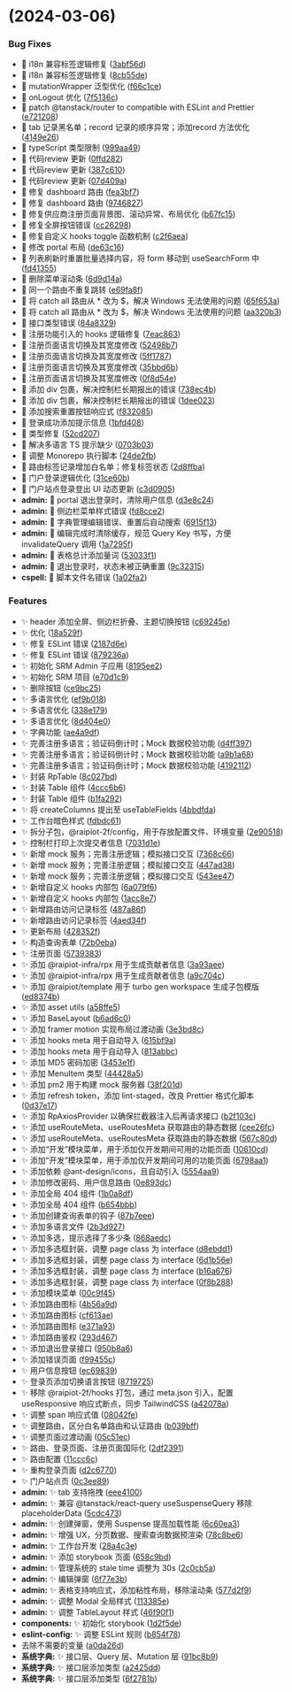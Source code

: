 # (2024-03-06)

### Bug Fixes

- :bug: i18n 兼容标签逻辑修复 ([3abf56d](https://github.com/raipiot/raipiot-2f/commit/3abf56d6326dd8fc150594ac6a6ce92489a1d42d))
- :bug: i18n 兼容标签逻辑修复 ([8cb55de](https://github.com/raipiot/raipiot-2f/commit/8cb55de52d5895ec18a27b1468ae35d4d28e6fea))
- :bug: mutationWrapper 泛型优化 ([f66c1ce](https://github.com/raipiot/raipiot-2f/commit/f66c1cef2642c9b326b42f65f3f077860f555770))
- :bug: onLogout 优化 ([7f5136c](https://github.com/raipiot/raipiot-2f/commit/7f5136c38117fb1f12ba85ac528065a7c1268a91))
- :bug: patch @tanstack/router to compatible with ESLint and Prettier ([e721208](https://github.com/raipiot/raipiot-2f/commit/e7212085bf6f18dabba9cf2546b116b0046e23de))
- :bug: tab 记录黑名单；record 记录的顺序异常；添加record 方法优化 ([4149e26](https://github.com/raipiot/raipiot-2f/commit/4149e2640f3368f58d7af1a7babbf44bdd038d29))
- :bug: typeScript 类型限制 ([999aa49](https://github.com/raipiot/raipiot-2f/commit/999aa49b732e173ed4fe22bf472daccfb49c66f4))
- :bug: 代码review 更新 ([0ffd282](https://github.com/raipiot/raipiot-2f/commit/0ffd28288883c65191b1cb221300852a76b4c440))
- :bug: 代码review 更新 ([387c610](https://github.com/raipiot/raipiot-2f/commit/387c61025ddeec2bd53a3140c64102c840486859))
- :bug: 代码review 更新 ([07d409a](https://github.com/raipiot/raipiot-2f/commit/07d409a5f368e5f4ab005d44140877278c713115))
- :bug: 修复 dashboard 路由 ([fea3bf7](https://github.com/raipiot/raipiot-2f/commit/fea3bf79067f5093e4004c437577b09d7487885f))
- :bug: 修复 dashboard 路由 ([9746827](https://github.com/raipiot/raipiot-2f/commit/9746827edd888aede21a038aa1634eb744d805fb))
- :bug: 修复供应商注册页面背景图、滚动异常、布局优化 ([b67fc15](https://github.com/raipiot/raipiot-2f/commit/b67fc15da433d49e20e57975119bfd121a84c6f3))
- :bug: 修复全屏按钮错误 ([cc26298](https://github.com/raipiot/raipiot-2f/commit/cc262987da33436d2b68badda01fe4c87932becd))
- :bug: 修复自定义 hooks toggle 函数机制 ([c2f6aea](https://github.com/raipiot/raipiot-2f/commit/c2f6aea8a1cfcc999b2726c2c4b1552ff2f50c68))
- :bug: 修改 portal 布局 ([de63c16](https://github.com/raipiot/raipiot-2f/commit/de63c1662da36e43c09a31c62351960e446e96ff))
- :bug: 列表刷新时重置批量选择内容，将 form 移动到 useSearchForm 中 ([fd41355](https://github.com/raipiot/raipiot-2f/commit/fd41355aa93bbd99d90c4ff881af01a2d2d3c085))
- :bug: 删除菜单滚动条 ([6d9d14a](https://github.com/raipiot/raipiot-2f/commit/6d9d14a8dc3734a54596647d088ed06e6fd49d62))
- :bug: 同一个路由不重复跳转 ([e69fa8f](https://github.com/raipiot/raipiot-2f/commit/e69fa8fd24c98097ee94d9ed28ec696baa7addda))
- :bug: 将 catch all 路由从 \* 改为 $，解决 Windows 无法使用的问题 ([65f653a](https://github.com/raipiot/raipiot-2f/commit/65f653a59c7a0747634b50c1f56f3f1f62dda9ea))
- :bug: 将 catch all 路由从 \* 改为 $，解决 Windows 无法使用的问题 ([aa320b3](https://github.com/raipiot/raipiot-2f/commit/aa320b354d44d92808bb554719858b9cae39687f))
- :bug: 接口类型错误 ([84a8329](https://github.com/raipiot/raipiot-2f/commit/84a83290b036378f2299e2ab6d840eef055501ad))
- :bug: 注册功能引入的 hooks 逻辑修复 ([7eac863](https://github.com/raipiot/raipiot-2f/commit/7eac8636ab1b4659f4e81dec4b77f923aba06823))
- :bug: 注册页面语言切换及其宽度修改 ([52498b7](https://github.com/raipiot/raipiot-2f/commit/52498b7b7108f03853c9f155e33ae10311429ac3))
- :bug: 注册页面语言切换及其宽度修改 ([5ff1787](https://github.com/raipiot/raipiot-2f/commit/5ff17873e70b6ee0b5369f0adb13113a47ea507d))
- :bug: 注册页面语言切换及其宽度修改 ([35bbd6b](https://github.com/raipiot/raipiot-2f/commit/35bbd6bfe7d8866945b3a7364c2a0d715e5e00f9))
- :bug: 注册页面语言切换及其宽度修改 ([0f8d54e](https://github.com/raipiot/raipiot-2f/commit/0f8d54ef06efaa5525103bb189cb0a2717d2c7ea))
- :bug: 添加 div 包裹，解决控制栏长期报出的错误 ([738ec4b](https://github.com/raipiot/raipiot-2f/commit/738ec4bc87dd77782ba7685891008449f71e289f))
- :bug: 添加 div 包裹，解决控制栏长期报出的错误 ([1dee023](https://github.com/raipiot/raipiot-2f/commit/1dee0237eaee5b462b26be3b07f56080fc5aa285))
- :bug: 添加搜索重置按钮响应式 ([f832085](https://github.com/raipiot/raipiot-2f/commit/f8320855a33726b5e7a81b78f3418f55d2e59a88))
- :bug: 登录成功添加提示信息 ([1bfd408](https://github.com/raipiot/raipiot-2f/commit/1bfd4087025d3bf44d0824f9a8aa16458692813a))
- :bug: 类型修复 ([52cd207](https://github.com/raipiot/raipiot-2f/commit/52cd20754289fdff83ca7f5c87ae6c677573e43d))
- :bug: 解决多语言 TS 提示缺少 ([0703b03](https://github.com/raipiot/raipiot-2f/commit/0703b038ac0deb9a02bd91dda35fe24aed9ec610))
- :bug: 调整 Monorepo 执行脚本 ([24de2fb](https://github.com/raipiot/raipiot-2f/commit/24de2fb76aeb7417865d5699f656a09096cac1c2))
- :bug: 路由标签记录增加白名单；修复标签状态 ([2d8ffba](https://github.com/raipiot/raipiot-2f/commit/2d8ffba976a95960b957b7584d510946fff23895))
- :bug: 门户登录逻辑优化 ([31ce60b](https://github.com/raipiot/raipiot-2f/commit/31ce60bd67ec353a6325b7e937fce5b2c73ddc93))
- :bug: 门户站点登录登出 UI 动态更新 ([c3d0905](https://github.com/raipiot/raipiot-2f/commit/c3d0905b00cb724ff2c7093c9e0abab82873fcd9))
- **admin:** :bug: portal 退出登录时，清除用户信息 ([d3e8c24](https://github.com/raipiot/raipiot-2f/commit/d3e8c248a0f04a44f31698493471f5b6a9191c05))
- **admin:** :bug: 侧边栏菜单样式错误 ([fd8cce2](https://github.com/raipiot/raipiot-2f/commit/fd8cce2399b3473b2c4a164abafed2e3fc03fb46))
- **admin:** :bug: 字典管理编辑错误、重置后自动搜索 ([6915f13](https://github.com/raipiot/raipiot-2f/commit/6915f1343f85bb79da63123c62fda661b0db9a18))
- **admin:** :bug: 编辑完成时清除缓存，规范 Query Key 书写，方便 invalidateQuery 调用 ([1a7295f](https://github.com/raipiot/raipiot-2f/commit/1a7295fd943597d4d0e2eb331bda99166f4c5694))
- **admin:** :bug: 表格总计添加量词 ([53033f1](https://github.com/raipiot/raipiot-2f/commit/53033f16e21db0e71c0692895ab8c58082ec8699))
- **admin:** :bug: 退出登录时，状态未被正确重置 ([9c32315](https://github.com/raipiot/raipiot-2f/commit/9c3231561486cfd0d8cb4f7ae263fb85f00c7ceb))
- **cspell:** :bug: 脚本文件名错误 ([1a02fa2](https://github.com/raipiot/raipiot-2f/commit/1a02fa2c2a9d26951a93f95dfdeeac3e2aba42e5))

### Features

- :sparkles: header 添加全屏、侧边栏折叠、主题切换按钮 ([c69245e](https://github.com/raipiot/raipiot-2f/commit/c69245ed618ddba9a94baf0bd37104f7bbd9b519))
- :sparkles: 优化 ([18a529f](https://github.com/raipiot/raipiot-2f/commit/18a529f1bc21ef6240ba31480835ddebf5fbf3d5))
- :sparkles: 修复 ESLint 错误 ([2187d6e](https://github.com/raipiot/raipiot-2f/commit/2187d6e639d6c0fab10221df2a75c4e9cab025ff))
- :sparkles: 修复 ESLint 错误 ([879236a](https://github.com/raipiot/raipiot-2f/commit/879236add9a628cf38f72f69970225d4f75c0668))
- :sparkles: 初始化 SRM Admin 子应用 ([8195ee2](https://github.com/raipiot/raipiot-2f/commit/8195ee2435618b7be95985d0af899735c2a99f8c))
- :sparkles: 初始化 SRM 项目 ([e70d1c9](https://github.com/raipiot/raipiot-2f/commit/e70d1c990a92820ed43c6e95ab7186d4d8e15754))
- :sparkles: 删除按钮 ([ce9bc25](https://github.com/raipiot/raipiot-2f/commit/ce9bc25c640e15393ef814f6fca3264ad84f0f7f))
- :sparkles: 多语言优化 ([ef9b018](https://github.com/raipiot/raipiot-2f/commit/ef9b0185d29da1441e2eff19fde8e095decfab23))
- :sparkles: 多语言优化 ([338e179](https://github.com/raipiot/raipiot-2f/commit/338e17984cc9e5997ae99306a39152889ecc1b6b))
- :sparkles: 多语言优化 ([8d404e0](https://github.com/raipiot/raipiot-2f/commit/8d404e05f7c37af82270c1c9f10679c7b95055e2))
- :sparkles: 字典功能 ([ae4a9df](https://github.com/raipiot/raipiot-2f/commit/ae4a9df0b0e34f56a623c0d3eeff083828b60717))
- :sparkles: 完善注册多语言；验证码倒计时；Mock 数据校验功能 ([d4ff397](https://github.com/raipiot/raipiot-2f/commit/d4ff397a8209f7b42c36ee5cb699f137bdc0f9c1))
- :sparkles: 完善注册多语言；验证码倒计时；Mock 数据校验功能 ([a9b1a68](https://github.com/raipiot/raipiot-2f/commit/a9b1a6865f7a2a23a13a6f46b4d9d68dbe24091a))
- :sparkles: 完善注册多语言；验证码倒计时；Mock 数据校验功能 ([4192112](https://github.com/raipiot/raipiot-2f/commit/419211292e465591321ee7e2eae2825b86cada4f))
- :sparkles: 封装 RpTable ([8c027bd](https://github.com/raipiot/raipiot-2f/commit/8c027bd102a9cfd14a5ec4467e90c491b0844af1))
- :sparkles: 封装 Table 组件 ([4ccc6b6](https://github.com/raipiot/raipiot-2f/commit/4ccc6b6dc2193476cdcab5d48e89b56c34147ad9))
- :sparkles: 封装 Table 组件 ([b1fa292](https://github.com/raipiot/raipiot-2f/commit/b1fa29289e0b415e913e5fbc7da517d15daece86))
- :sparkles: 将 createColumns 提出至 useTableFields ([4bbdfda](https://github.com/raipiot/raipiot-2f/commit/4bbdfdab8b663d36731cb8bee3da8b508bbd314a))
- :sparkles: 工作台暗色样式 ([fdbdc61](https://github.com/raipiot/raipiot-2f/commit/fdbdc61076208dae37670cec56cb5e78a45a205b))
- :sparkles: 拆分子包，@raipiot-2f/config，用于存放配置文件、环境变量 ([2e90518](https://github.com/raipiot/raipiot-2f/commit/2e90518ee1a5d942276f0e24566752545caee831))
- :sparkles: 控制栏打印上次提交者信息 ([7031d1e](https://github.com/raipiot/raipiot-2f/commit/7031d1eb8dd09a652408ad25045ae77a97b3f418))
- :sparkles: 新增 mock 服务；完善注册逻辑；模拟接口交互 ([7368c66](https://github.com/raipiot/raipiot-2f/commit/7368c6660fa3f8265391ae8a6e4055c5acf7994b))
- :sparkles: 新增 mock 服务；完善注册逻辑；模拟接口交互 ([447ad38](https://github.com/raipiot/raipiot-2f/commit/447ad3821408ec5c51c3d1dfe60f1a4933590f0c))
- :sparkles: 新增 mock 服务；完善注册逻辑；模拟接口交互 ([543ee47](https://github.com/raipiot/raipiot-2f/commit/543ee471ad78592c3c0120516ea93c4407c5e70f))
- :sparkles: 新增自定义 hooks 内部包 ([6a079f6](https://github.com/raipiot/raipiot-2f/commit/6a079f6e6aa4cc2bc485b037646b614e3a8edbcb))
- :sparkles: 新增自定义 hooks 内部包 ([1acc8e7](https://github.com/raipiot/raipiot-2f/commit/1acc8e72e5c41a6c666c10d7c80b3d02aa5bfc7c))
- :sparkles: 新增路由访问记录标签 ([487a86f](https://github.com/raipiot/raipiot-2f/commit/487a86f50a2e53cd33d057487b32854907482843))
- :sparkles: 新增路由访问记录标签 ([4aed34f](https://github.com/raipiot/raipiot-2f/commit/4aed34fe1fd485d9ba1319a274a486ebc477356d))
- :sparkles: 更新布局 ([428352f](https://github.com/raipiot/raipiot-2f/commit/428352f2b66bc3f8e3d51ccdd7b99e797896765a))
- :sparkles: 构造查询表单 ([72b0eba](https://github.com/raipiot/raipiot-2f/commit/72b0eba9fbd217ba160d2987399e1f7da511ce40))
- :sparkles: 注册页面 ([5739383](https://github.com/raipiot/raipiot-2f/commit/57393838fa61986641b5d28b01c16f0e6b3f8fe1))
- :sparkles: 添加 @raipiot-infra/rpx 用于生成贡献者信息 ([3a93aee](https://github.com/raipiot/raipiot-2f/commit/3a93aee6129d069480a3d1418611a72c9b1ce953))
- :sparkles: 添加 @raipiot-infra/rpx 用于生成贡献者信息 ([a9c704c](https://github.com/raipiot/raipiot-2f/commit/a9c704cf8362bf89e3fe06b085cb3e01c899dcf7))
- :sparkles: 添加 @raipiot/template 用于 turbo gen workspace 生成子包模版 ([ed8374b](https://github.com/raipiot/raipiot-2f/commit/ed8374ba1e5ff8749c514a1673464d07be3fd5ee))
- :sparkles: 添加 asset utils ([a58ffe5](https://github.com/raipiot/raipiot-2f/commit/a58ffe5beb28ce85dc6e866d1414f499768e6658))
- :sparkles: 添加 BaseLayout ([b6ad6c0](https://github.com/raipiot/raipiot-2f/commit/b6ad6c03f88efea6f1a638128462b874fc400f82))
- :sparkles: 添加 framer motion 实现布局过渡动画 ([3e3bd8c](https://github.com/raipiot/raipiot-2f/commit/3e3bd8cbcc052cf9ef539ac5b2b7f33a3a51ac2d))
- :sparkles: 添加 hooks meta 用于自动导入 ([615bf9a](https://github.com/raipiot/raipiot-2f/commit/615bf9a08576df938bb81554a2f915759964251f))
- :sparkles: 添加 hooks meta 用于自动导入 ([813abbc](https://github.com/raipiot/raipiot-2f/commit/813abbcf0dafbbeee6d6633a1b2b6d806ed0b7fa))
- :sparkles: 添加 MD5 密码加密 ([3453e1f](https://github.com/raipiot/raipiot-2f/commit/3453e1fd86b7d1cd778e9be6cd7209f741a5350e))
- :sparkles: 添加 MenuItem 类型 ([44428a5](https://github.com/raipiot/raipiot-2f/commit/44428a5f12478daec52261139a224138dd2576dc))
- :sparkles: 添加 pm2 用于构建 mock 服务器 ([38f201d](https://github.com/raipiot/raipiot-2f/commit/38f201dd0205f0b77ade6cf2acad16086239001c))
- :sparkles: 添加 refresh token，添加 lint-staged，改良 Prettier 格式化脚本 ([0d37e17](https://github.com/raipiot/raipiot-2f/commit/0d37e17517c2ab22ea2524b97caee80b698ec289))
- :sparkles: 添加 RpAxiosProvider 以确保拦截器注入后再请求接口 ([b2f103c](https://github.com/raipiot/raipiot-2f/commit/b2f103c165ebe5c95215d07fcf848b6fc951df5f))
- :sparkles: 添加 useRouteMeta、useRoutesMeta 获取路由的静态数据 ([cee26fc](https://github.com/raipiot/raipiot-2f/commit/cee26fc099253e0509d022aa2f14381ddc0c0fad))
- :sparkles: 添加 useRouteMeta、useRoutesMeta 获取路由的静态数据 ([567c80d](https://github.com/raipiot/raipiot-2f/commit/567c80def26f424506c47bcc4e939761d2fe2696))
- :sparkles: 添加“开发”模块菜单，用于添加仅开发期间可用的功能页面 ([10610cd](https://github.com/raipiot/raipiot-2f/commit/10610cde14b70b40a6bedc5b9695fdb6e8fdca8d))
- :sparkles: 添加“开发”模块菜单，用于添加仅开发期间可用的功能页面 ([6798aa1](https://github.com/raipiot/raipiot-2f/commit/6798aa14f6967078d2f96ec3da74ec04555f9b7f))
- :sparkles: 添加依赖 @ant-design/icons，且自动引入 ([5554aa9](https://github.com/raipiot/raipiot-2f/commit/5554aa98ae224ca71cf6cee543a8c0b44851d39d))
- :sparkles: 添加修改密码、用户信息路由 ([0e893dc](https://github.com/raipiot/raipiot-2f/commit/0e893dc3a51541f27e5427d06481d86b65cb1977))
- :sparkles: 添加全局 404 组件 ([1b0a8df](https://github.com/raipiot/raipiot-2f/commit/1b0a8df3faab7e2d3c13f8ec682d120cf80bc874))
- :sparkles: 添加全局 404 组件 ([b654bbb](https://github.com/raipiot/raipiot-2f/commit/b654bbb8c39f17d769264e25b4886f0cf8077550))
- :sparkles: 添加创建查询表单的钩子 ([87b7eee](https://github.com/raipiot/raipiot-2f/commit/87b7eee66047d1d1bbaa007fb791f0e7bc4cec8d))
- :sparkles: 添加多语言文件 ([2b3d927](https://github.com/raipiot/raipiot-2f/commit/2b3d9271e08e7ccf3deda7e63c0decfaf97aa96f))
- :sparkles: 添加多选，提示选择了多少条 ([868aedc](https://github.com/raipiot/raipiot-2f/commit/868aedcecfa84885d0ce20d26429015ece044406))
- :sparkles: 添加多选框封装，调整 page class 为 interface ([d8ebdd1](https://github.com/raipiot/raipiot-2f/commit/d8ebdd19d07ca188c3931da9c5bde95723792887))
- :sparkles: 添加多选框封装，调整 page class 为 interface ([6d1b56e](https://github.com/raipiot/raipiot-2f/commit/6d1b56e82cbac3644688eaa496da19273b187730))
- :sparkles: 添加多选框封装，调整 page class 为 interface ([b16a676](https://github.com/raipiot/raipiot-2f/commit/b16a676f48602c7373aca2b2f6c4fd4288f03384))
- :sparkles: 添加多选框封装，调整 page class 为 interface ([0f8b288](https://github.com/raipiot/raipiot-2f/commit/0f8b28841ac330883019753b53af276434993081))
- :sparkles: 添加模块菜单 ([00c9f45](https://github.com/raipiot/raipiot-2f/commit/00c9f45a5e170d617c984b1687fdf7aaa0a9733d))
- :sparkles: 添加路由图标 ([4b56a9d](https://github.com/raipiot/raipiot-2f/commit/4b56a9d8e22f01a241d29d260a7bc1fb889bde05))
- :sparkles: 添加路由图标 ([cf613ae](https://github.com/raipiot/raipiot-2f/commit/cf613ae96ca15f64a7e548a06af3b21d5699faff))
- :sparkles: 添加路由图标 ([e371a93](https://github.com/raipiot/raipiot-2f/commit/e371a93a481fc713d364ddb139d028baa181877a))
- :sparkles: 添加路由鉴权 ([293d467](https://github.com/raipiot/raipiot-2f/commit/293d4678c6c590af0515936820644b69c115a5b6))
- :sparkles: 添加退出登录接口 ([950b8a6](https://github.com/raipiot/raipiot-2f/commit/950b8a613c3fe01e24afe674c804deeb175eb070))
- :sparkles: 添加错误页面 ([f99455c](https://github.com/raipiot/raipiot-2f/commit/f99455cce99abebc9d219f0d2ec9f9ec257fd92a))
- :sparkles: 用户信息按钮 ([ec69839](https://github.com/raipiot/raipiot-2f/commit/ec6983992ba4a12422613e25b2c55c91a2ad9871))
- :sparkles: 登录页添加切换语言按钮 ([8719725](https://github.com/raipiot/raipiot-2f/commit/871972516edd5e2e21229fbe79499de67c36eaa7))
- :sparkles: 移除 @raipiot-2f/hooks 打包，通过 meta.json 引入，配置 useResponsive 响应式断点，同步 TailwindCSS ([a42078a](https://github.com/raipiot/raipiot-2f/commit/a42078a56b0040c97a57a38cb2b43a650702d64d))
- :sparkles: 调整 span 响应式值 ([08042fe](https://github.com/raipiot/raipiot-2f/commit/08042fed1438558a5e0a0158407d9b1eaf5aaace))
- :sparkles: 调整路由，区分白名单路由和认证路由 ([b039bff](https://github.com/raipiot/raipiot-2f/commit/b039bff48b5130de2e3f1dec5e4117f7111723e6))
- :sparkles: 调整页面过渡动画 ([05c51ec](https://github.com/raipiot/raipiot-2f/commit/05c51ec0a93518e7cf1f8c4adfceb8d158643c19))
- :sparkles: 路由、登录页面、注册页面国际化 ([2df2391](https://github.com/raipiot/raipiot-2f/commit/2df2391e40a6e1b761662efa8ae4704c3faf835f))
- :sparkles: 路由配置 ([11ccc6c](https://github.com/raipiot/raipiot-2f/commit/11ccc6cc51568aa746926263c459eae50f13aa41))
- :sparkles: 重构登录页面 ([d2c6770](https://github.com/raipiot/raipiot-2f/commit/d2c6770ef697012f8e75f52fa3bddcdf455180f7))
- :sparkles: 门户站点页 ([0c3ee89](https://github.com/raipiot/raipiot-2f/commit/0c3ee89a49a5bb5e1ad9692b9295960c73a0daeb))
- **admin:** :sparkles: tab 支持拖拽 ([eee4100](https://github.com/raipiot/raipiot-2f/commit/eee41007258e0bb05000df0475d4979aecf03953))
- **admin:** :sparkles: 兼容 @tanstack/react-query useSuspenseQuery 移除 placeholderData ([5cdc473](https://github.com/raipiot/raipiot-2f/commit/5cdc4733077b2545fe885aa48774c46f776b9fbe))
- **admin:** :sparkles: 创建弹窗，使用 Suspense 提高加载性能 ([6c60ea3](https://github.com/raipiot/raipiot-2f/commit/6c60ea311e6350f8211e0ac3e1b7db1a6c78ad6c))
- **admin:** :sparkles: 增强 UX，分页数据、搜索查询数据预渲染 ([78c8be6](https://github.com/raipiot/raipiot-2f/commit/78c8be6712813797d874277604c513929364f2a2))
- **admin:** :sparkles: 工作台开发 ([28a4c3e](https://github.com/raipiot/raipiot-2f/commit/28a4c3ea569bbc5701758f7d3ec6cbe8dfc8878c))
- **admin:** :sparkles: 添加 storybook 页面 ([658c9bd](https://github.com/raipiot/raipiot-2f/commit/658c9bd48e20c87ed82eb4051aeca26c241a5d8e))
- **admin:** :sparkles: 管理系统的 stale time 调整为 30s ([2c0cb5a](https://github.com/raipiot/raipiot-2f/commit/2c0cb5ac5020ac56ec9d8b91fb59ec5183f6ed33))
- **admin:** :sparkles: 编辑弹窗 ([6f77e3b](https://github.com/raipiot/raipiot-2f/commit/6f77e3b91c97c82b0fb283f9c8731dff1038f190))
- **admin:** :sparkles: 表格支持响应式，添加粘性布局，移除滚动条 ([577d2f9](https://github.com/raipiot/raipiot-2f/commit/577d2f9d0659a3da215678a87ab2a5a6d2832f2f))
- **admin:** :sparkles: 调整 Modal 全局样式 ([113385e](https://github.com/raipiot/raipiot-2f/commit/113385ef3540fa0ef05c693b8cb666b590b050e4))
- **admin:** :sparkles: 调整 TableLayout 样式 ([46f90f1](https://github.com/raipiot/raipiot-2f/commit/46f90f1d71aedcb93e97d2ddad7c1dd5a07d36c1))
- **components:** :sparkles: 初始化 storybook ([1d2f5de](https://github.com/raipiot/raipiot-2f/commit/1d2f5de97af2f00b41ff013a47bcbc30c72f666b))
- **eslint-config:** :sparkles: 调整 ESLint 规则 ([b854f78](https://github.com/raipiot/raipiot-2f/commit/b854f78f880c50ccd7aacd6dc87a81766db251ed))
- 去除不需要的变量 ([a0da26d](https://github.com/raipiot/raipiot-2f/commit/a0da26d3a49c7ccb4489de82d84f9eb956037064))
- **系统字典:** :sparkles: 接口层、Query 层、Mutation 层 ([91bc8b9](https://github.com/raipiot/raipiot-2f/commit/91bc8b9582b2f2b9dbecfcb9af1bae80ba53cdf8))
- **系统字典:** :sparkles: 接口层添加类型 ([a2425dd](https://github.com/raipiot/raipiot-2f/commit/a2425ddc79726802e81d65de51700a2825020759))
- **系统字典:** :sparkles: 接口层添加类型 ([6f2781b](https://github.com/raipiot/raipiot-2f/commit/6f2781b916ae8837e180a0829a0551d2fa09f411))
